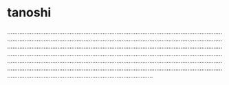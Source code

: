 # tanoshi

............................................................................................................................................................................................................................................................................................................................................................................................................................................................................................................................................................................................................................................................................................................................................................................................................................................................